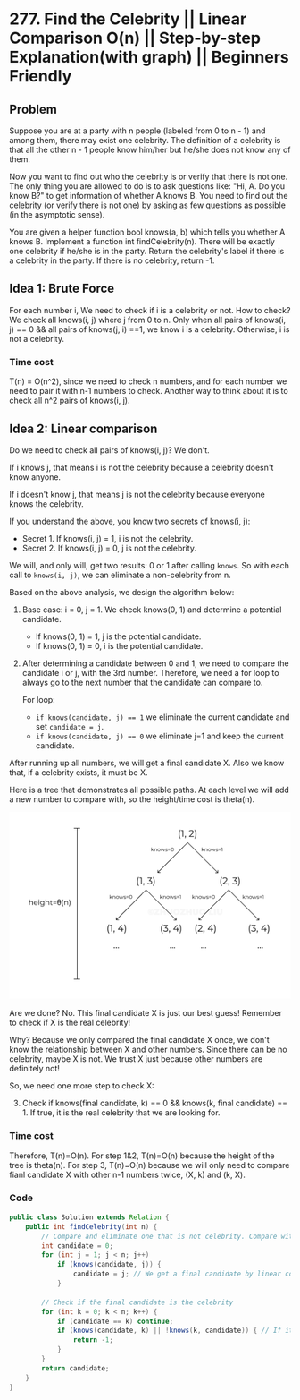 # 277. Find the Celebrity || Linear Comparison O(n) || Step-by-step Explanation(with graph) || Beginners Friendly
## Problem
Suppose you are at a party with n people (labeled from 0 to n - 1) and among them, there may exist one celebrity. The definition of a celebrity is that all the other n - 1 people know him/her but he/she does not know any of them.

Now you want to find out who the celebrity is or verify that there is not one. The only thing you are allowed to do is to ask questions like: "Hi, A. Do you know B?" to get information of whether A knows B. You need to find out the celebrity (or verify there is not one) by asking as few questions as possible (in the asymptotic sense).

You are given a helper function bool knows(a, b) which tells you whether A knows B. Implement a function int findCelebrity(n). There will be exactly one celebrity if he/she is in the party. Return the celebrity's label if there is a celebrity in the party. If there is no celebrity, return -1.

## Idea 1: Brute Force
For each number i, We need to check if i is a celebrity or not. How to check? We check all knows(i, j) where j from 0 to n. Only when all pairs of knows(i, j) == 0 && all pairs of knows(j, i) ==1, we know i is a celebrity. Otherwise, i is not a celebrity.  

### Time cost
T(n) = O(n^2), since we need to check n numbers, and for each number we need to pair it with n-1 numbers to check. Another way to think about it is to check all n^2 pairs of knows(i, j).

## Idea 2: Linear comparison
Do we need to check all pairs of knows(i, j)? We don't.

If i knows j, that means i is not the celebrity because a celebrity doesn't know anyone.

If i doesn't know j, that means j is not the celebrity because everyone knows the celebrity.

If you understand the above, you know two secrets of knows(i, j):
* Secret 1. If knows(i, j) = 1, i is not the celebrity.
* Secret 2. If knows(i, j) = 0, j is not the celebrity.

We will, and only will, get two results: 0 or 1 after calling `knows`. So with each call to `knows(i, j)`, we can eliminate a non-celebrity from n.

Based on the above analysis, we design the algorithm below:
1. Base case: i = 0, j = 1. We check knows(0, 1) and determine a potential candidate.
    * If knows(0, 1) = 1, j is the potential candidate.
    * If knows(0, 1) = 0, i is the potential candidate.
2. After determining a candidate between 0 and 1, we need to compare the candidate i or j, with the 3rd number. Therefore, we need a for loop to always go to the next number that the candidate can compare to.
    
    For loop:
    * `if knows(candidate, j) == 1` we eliminate the current candidate and set `candidate = j`.
    * `if knows(candidate, j) == 0` we eliminate j=1 and keep the current candidate.

After running up all numbers, we will get a final candidate X. Also we know that, if a celebrity exists, it must be X.

Here is a tree that demonstrates all possible paths. At each level we will add a new number to compare with, so the height/time cost is theta(n). 

![](LC277-bg.png)


Are we done? No. This final candidate X is just our best guess! Remember to check if X is the real celebrity!

Why? Because we only compared the final candidate X once, we don't know the relationship between X and other numbers. Since there can be no celebrity, maybe X is not. We trust X just because other numbers are definitely not!

So, we need one more step to check X:

3. Check if knows(final candidate, k) == 0 && knows(k, final candidate) == 1. If true, it is the real celebrity that we are looking for.

### Time cost
Therefore, T(n)=O(n). For step 1&2, T(n)=O(n) because the height of the tree is theta(n). For step 3, T(n)=O(n) because we will only need to compare fianl candidate X with other n-1 numbers twice, (X, k) and (k, X). 


### Code
```java
public class Solution extends Relation {
    public int findCelebrity(int n) {
        // Compare and eliminate one that is not celebrity. Compare with the next number until reaching the last number.
        int candidate = 0;
        for (int j = 1; j < n; j++)
            if (knows(candidate, j)) {
                candidate = j; // We get a final candidate by linear comparison
            }

        // Check if the final candidate is the celebrity
        for (int k = 0; k < n; k++) {
            if (candidate == k) continue;
            if (knows(candidate, k) || !knows(k, candidate)) { // If it knows someone, or someone doesn't know it, it's not a celebrity
                return -1;
            }
        }
        return candidate;
    }
}
```
